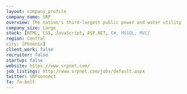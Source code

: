 ```yaml
---
layout: company_profile
company_name: SRP
overview: The nation's third-largest public power and water utility
company_size: Large
stack: [HTML, CSS, JavaScript, ASP.NET, C#, MSSQL, MVC]
region: Central
city: [Phoenix]
client_work: false
recruiter: false
startup: false
website: https://www.srpnet.com/
job_listings: http://www.srpnet.com/jobs/default.aspx
twitter: SRPconnect
fa: fa-bolt
---
```


